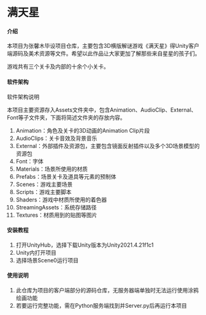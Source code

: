 # 满天星

#### 介绍
本项目为张馨木毕设项目仓库，主要包含3D横版解谜游戏《满天星》得Unity客户端源码及美术资源等文件。希望以此作品让大家更加了解那些来自星星的孩子们。

游戏共有三个关卡及内部的十余个小关卡。

#### 软件架构
软件架构说明

本项目主要资源存入Assets文件夹中，包含Animation、AudioClip、External、Font等子文件夹，下面将简述文件夹的存放内容。

1. Animation：角色及关卡的3D动画的Animation Clip片段
2. AudioClips：关卡音效及背景音乐 
3. External：外部插件及资源包，主要包含镜面反射插件以及多个3D场景模型的资源包
4. Font：字体
5. Materials：场景所使用的材质
6. Prefabs：场景关卡及道具等元素的预制体
7. Scenes：游戏主要场景
8. Scripts：游戏主要脚本
9. Shaders：游戏中材质所使用的着色器
10. StreamingAssets：系统存储路径
11. Textures：材质用到的贴图等图片


#### 安装教程

1.  打开UnityHub，选择下载Unity版本为Unity2021.4.21f1c1
2.  Unity内打开项目
3.  选择场景Scene0运行项目

#### 使用说明

1.  此仓库为项目的客户端部分的源码仓库，无服务器端单独时无法运行使用涂鸦绘画功能
2.  若要运行完整功能，需在Python服务端找到并Server.py后再运行本项目
